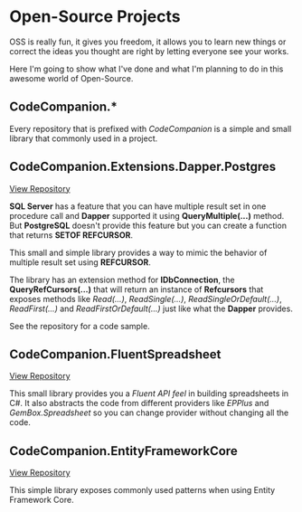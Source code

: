 # Open-Source Projects
OSS is really fun, it gives you freedom, it allows you to learn new things or correct the ideas you thought are right by letting everyone see your works.

Here I'm going to show what I've done and what I'm planning to do in this awesome world of Open-Source.

## CodeCompanion.*
Every repository that is prefixed with *CodeCompanion* is a simple and small library that commonly used in a project.

## CodeCompanion.Extensions.Dapper.Postgres
[View Repository](https://github.com/kblyr/CodeCompanion.Extensions.Dapper.Postgres)

**SQL Server** has a feature that you can have multiple result set in one procedure call and **Dapper** supported it using **QueryMultiple(...)** method. But **PostgreSQL** doesn't provide this feature but you can create a function that returns **SETOF REFCURSOR**. 

This small and simple library provides a way to mimic the behavior of multiple result set using **REFCURSOR**.

The library has an extension method for **IDbConnection**, the **QueryRefCursors(...)** that will return an instance of **Refcursors** that exposes methods like *Read(...)*, *ReadSingle(...)*, *ReadSingleOrDefault(...)*, *ReadFirst(...)* and *ReadFirstOrDefault(...)* just like what the **Dapper** provides.

See the repository for a code sample.

## CodeCompanion.FluentSpreadsheet
[View Repository](https://github.com/kblyr/CodeCompanion.FluentSpreadsheet)

This small library provides you a *Fluent API feel* in building spreadsheets in C#. It also abstracts the code from different providers like *EPPlus* and *GemBox.Spreadsheet* so you can change provider without changing all the code.

## CodeCompanion.EntityFrameworkCore
[View Repository](https://github.com/kblyr/CodeCompanion.EntityFrameworkCore)

This simple library exposes commonly used patterns when using Entity Framework Core.
